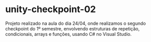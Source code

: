 # unity-checkpoint-02
Projeto realizado na aula do dia 24/04, onde realizamos o segundo checkpoint do 1º semestre, envolvendo estruturas de repetição, condicionais, arrays e funções, usando C# no Visual Studio.

